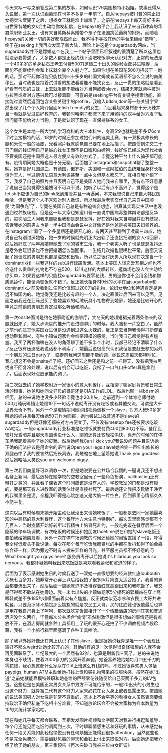 今天来写一写之前答应第二集的故事，如何认识176美国模特小姐姐。故事还得从头说起，第一次认识距离现在也差不多是一年前了。自从hepays被川普的禁止妇女拐卖法案毙了之后，想找女王就是难上加难了。之前在hepays上每天有好多来自世界各地的女s会主动给你发私信，在hepays的平台上我认识了来自菲律宾的华裔兼职职业女王，也有来自莫斯科离婚带个孩子在法国跳芭蕾舞的妈妈，而随着hepays的关闭一切的美好都戛然而止，我不得不寻找其他的平台来继续“猎艳”，终于在seeking上我再次发现了新大陆，理论上讲这是个sugardaddy网站，当sugardaddy并不是嫖娼这个在我上一个帖子里面已经叙述的很清楚了所以这里也就没必要赘述了，大多数人都是正经约线下酒吧吃饭聊天认识对方，正常的玩法是一个40多岁的单身钻石王老五付费500刀邀请二十出头的妙龄女郎共进晚餐，后面能不能继续约会和上床就全靠个人魅力了。如果你想在美国花500刀招妓干一炮的话，那对不起你可能只能找到四十多岁的韩国大妈或者英语都不怎么会说的南美移民。当时我也是抱着试试看的想法看看能不能找女王，反正一贯的策略就是看到好看有气质的白妹，上去就发能不能给对方当狗或者slave，结果无非就两种被对方拉黑或者对方感兴趣可以接着聊。可喜的是seeking平台有关键字搜索功能，直接能过滤然后返回包含某些关键字的profile，我输入bdsm,dom等一些关键字果然出现了几个个人简介里面fetish friendly的女生，而且看起来身材都十分火辣并且一看就是受过良好教育的，我顿时哈喇子都流下来了用颤抖的双手给对方发了私信问能不能给对方当狗，于是就认识了现在一直保持联系的女王。

这个女生是本地一所大学的学习商科的大三本科生，身高5‘9也就是差不多176cm平时会接模特的活，18岁的时候还参加过她们州的选美比赛，有一双极其修长的腿和天使一般的脸庞，光看照片我就感觉自己要在地上抽搐了。按照惯例先交二十刀门槛的钱证明自己是诚心找女王而不是口嗨和白嫖狗，钱好像已经成为现代社会不管美国还是中国筛选人最方便又有效的方式了，毕竟这种平台上什么骗子都可能有。疫情期间她大概也是十分无聊，后面加了instagram和snapchat聊了整整一晚，她算是好几国混血，有德国，俄罗斯，美国和一点阿拉伯的血统难怪身材长相惊为天人，学过德语法语意大利语甚至一点中文但基本都忘了。互相自我介绍了一下，我发了自己的照片并且表明自己不是美国人她问我来自哪里，我有点不好意思了说自己当狗觉得很羞愧可不可以不说。她听了以后有点不高兴了，觉得这个是fetish不应该为自己的kink感到羞耻并且一再逼问，本来我想说自己来自大韩民国哈哈，但是我这个人不喜欢对别人撒谎，所以我最后老实交代自己来自中国顺便“为国争光”了，毕竟在美国自己总是有种迫害妄想症，讲真其实现实生活中也没遇到过种族歧视，但是这一年大家也知道川普一直说中国病毒整体舆论都是反华的，每次陌生人问我来自哪里我都是瑟瑟发抖。好在她对我来自哪里并没有歧视，告诉我她的前男友也是一半中国混血会说中文好像还是他爸是被美国夫妇领养的。在instagram上聊了一个多星期还是很开心的，有两天甚至聊到了凌晨三四点，她说自己特别讨厌她爸，她一岁的时候就光明正大出轨了还直接把别的女人带回家，然后她妈过了两年离婚带她去了别的城市生活，我一个老实人听了也是瑟瑟发抖还是老外会玩很多也不会把婚姻怎么当回事，一生结几次婚也很稀松平常。后面又说起了她谈过的男朋友也都是滥交和出轨，所以总之很讨厌男人所以现在决定当一个dominatrix找一些我这样的sub进行蹂躏发泄。基本上美国人谈恋爱互相之间也不会送什么贵重的礼物也不存在520，1314这样的大额转账，逛商场也没人会主动给你买单，如果要这样的只能找sugardaddy要零花钱，男的追你也不会用金钱和物质跪舔你，能请两顿饭就不错了。反正她长相身材9分的水平在当sugarbaby和dominatrix之前没收到过任何价值超过200刀的礼物，论妇女地位和待遇肯定是远远不如国内的。她觉得我还是比较有趣的一个人，决定寒假过后回来可以见面。见面之前我还在亚马逊买了些她喜欢的毛绒玩具小礼物寄到她家，她还是比较开心的毕竟之前谈的男朋友肯定没那么听话和顺从。

第一次onsite面试是约在她家附近的咖啡厅，大冬天的她超短裙光着两条修长的双腿就出来了，她大步流星的推开门走进咖啡厅的时候，我大脑都一片空白了，虽然之前也约过其他美国女生但是没遇到过这么火辣的，反正是去当狗我懒得打扮穿着运动鞋和帽衫，有种小镇做题家约会维密超模的感觉，当时我自己都觉得有点尴尬。我买了两杯咖啡在没人的角落聊了差不多半个小时，我都已经记不清聊了什么了反正很有压迫感我说话都不利索了，她最后说很高兴认识我但是要赶去参加另外一个朋友的生日party了，临走前我问这周能不能约调，她说这周每天都特别忙，我心想这不会是onsite挂了吧。还好回去之后还是和之前一样聊天，没有把我拉黑或者不回复冷处理，说以后有机会可以吃饭，我松了一口气口头offer算是拿到了，后面表现好点应该能约调了。

第二次就去约了她学校附近一家很小的意大利餐厅，互相聊了聊家庭背景和日常生活的琐事，她爸和她同父异母的哥哥还是CIA工作的LOL。然后也聊一些bdsm的经历，总的来说她也没多少经验毕竟也才20出头，之前遇到一个体育老师付她500刀纯玩踢裆让她踢10下一句话不说就离开没有吃饭或者其他交流，可谓是大千世界无奇不有，另外一个是疫情期间她网络视频调教一个slave，对方大概50多岁叫她妈妈并且每天给她50刀作为回报，她也尝试过找普通不是slave的sugardaddy但是好像还都被对方占便宜了，不仅没有meetup fee还被要求吃饭AA哈哈，一般sugardaddy行业标准是吃顿饭就要付费400到800刀不等。餐厅比较灯光昏暗并且那天周围也没什么人，聊的还算比较轻松愉快，离开的时候的在停车场我跪着亲吻了她的皮靴，然后她问我Can I kick you?我说没问题并且告诉她正确的问法应该是用命令的语气说Open your legs slave!她冷笑一声伸出修长的双腿击中了我的要害然后扬长离去，我蜷缩在地上望着她说Thank you goddess然后她哈哈大笑说you are welcome piggy.

第三次我们商量好可以调教一次，但是她说要在公共场合我慌的一逼说我还不想出名登上新闻，最后选择在她学校的空教室里玩了一些角色扮演，ballbusting还有鞭打之类的，并且看了课表这个时间应该是没有人的，学校教室的门都是没有锁的，要是那天有人进教室的话我估计是直接社死了。最后她还让我把皮靴舔干净弄的我嘴里全是泥。全程我吓得是心跳加速又是大脑一片空白，回到家里心情都久久不能平复。

这次以后有时候周末她开始主动让我滚出来请她吃饭了，一般都是去同一家她最喜欢的中高档的意大利餐厅，这个餐厅地方大生意也特别好，每次去里面感觉都有个几百人，当时疫情开始好转所以我精虫上脑冒死赴约，一般吃完饭在餐厅后面一个隐蔽的停车场调教，有次吃饭的时候还和她朋友facetime说在和她的slave吃饭还要拍我给她朋友看，另外一次在停车场调教的时候还给她的闺蜜直播了一段，吓得我全程低着头不敢说话。每次在那个餐厅吃饭我都紧张的手都在发抖和得了帕金森综合征一样，因为旁边不时有人投来异样的目光，甚至服务员都不怀好意的问What brought you guys here? 服务员离开以后她说it's hilarious you look so nervous。我都怀疑她叫我出来吃饭就是喜欢看我紧张和窘迫的样子。

后面为了表示感谢她生日的时候我送了一双她一直很想要的经典款红底louboutin大概七百多刀，她非常开心穿上以后给我拍了很多照片简直太适合她了，我看的鼻血都要流出来了。然后后面一周她就迫不及待穿着红底高跟出来和我吃饭了，我又是吓得都不敢站在她旁边。我一米七出头的小镇做题家5分撑死的郭楠站在穿上高跟鞋就差不多185的超模面前着实有点尴尬。反正就类似范冰冰和农民工大哥共进晚餐，只要范冰冰不尴尬那么尴尬的就是农民工大哥。买的红底鞋也很值最后也算是用在我自己身上了呵呵，那次就吃完饭直接开了一个情趣酒店的房间其实和普通酒店没什么两样，毕竟每次公共场合“偷情”虽然刺激但是很多想做的事情还是有点放不开，在酒店房间就各种工具都用上了玩的很开心还拍了不少调教视频片段珍藏，我有一个小旅行箱里面塞满了各种工具哈哈。

除了我以外她好像还在网上认识了其他slave，但是据她说我算是唯一一个表现比较好不那么weird让她比较开心的，其他的有的见一次觉得很奇怪猥琐的人就不会再见面联系了，年纪最大的一个居然有82岁，也算是刷新我三观了。总的来说她本身也不缺钱，住着2000多刀的公寓开着奔驰，她爸富养她给她每月四五千刀的零花钱，我心想这都什么家庭在CIA上班这么有钱的吗，不过她很喜欢男人包括paypigs, human ATM主动给她打钱上贡和买礼物带来的征服快感，虽然在她“出道”之前她就能靠模特兼职和她爸给的巨额零花钱随便给自己买两千多刀的LV包包。这些也是在美国正常男女关系中男方不可能给予的，一般20出头的小男生也没这个财力，就算富二代有这个财力人家未必花在女人身上或者显露出来。按照她的说法美国男人对女性是非常不尊重的，基本上不会平等的看待女人虽然表面要维持政治正确但私底下吃相十分难看。不知道放论坛会不会被大家称为样本数量为10的大统计学家哈哈。

现在和她几乎每天都会联系，互相发发图片视频和文字聊天对我进行挑逗和羞辱，每个月还能见面吃饭约调两到三次，平时聊聊情感生活和好玩的事情，从未感觉有任何一段关系能如此轻松愉悦没有任何烦恼还能得到很多attention，当然这些也不是完全免费的，需要幽默风趣的聊天和金钱上付出来取悦对方。后面她还把我介绍了给了她的朋友，第三集预告《再次突破自我被三位白女群调》